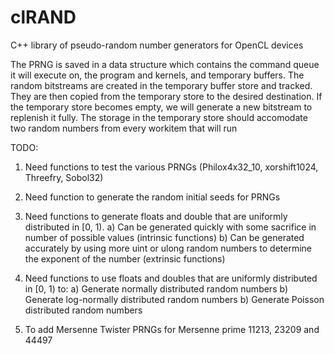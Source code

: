 # clRAND
C++ library of pseudo-random number generators for OpenCL devices

The PRNG is saved in a data structure which contains the command
queue it will execute on, the program and kernels, and temporary
buffers. The random bitstreams are created in the temporary
buffer store and tracked. They are then copied from the
temporary store to the desired destination. If the temporary
store becomes empty, we will generate a new bitstream to
replenish it fully. The storage in the temporary store should
accomodate two random numbers from every workitem that will run

TODO:
1) Need functions to test the various PRNGs (Philox4x32_10,
   xorshift1024, Threefry, Sobol32)

2) Need function to generate the random initial seeds for PRNGs

3) Need functions to generate floats and double that are
   uniformly distributed in [0, 1).
    a) Can be generated quickly with some sacrifice in
       number of possible values (intrinsic functions)
    b) Can be generated accurately by using more uint or ulong
       random numbers to determine the exponent of the number
       (extrinsic functions)

4) Need functions to use floats and doubles that are
   uniformly distributed in [0, 1) to:
    a) Generate normally distributed random numbers
    b) Generate log-normally distributed random numbers
    b) Generate Poisson distributed random numbers

5) To add Mersenne Twister PRNGs for Mersenne prime 11213, 23209 and 44497
